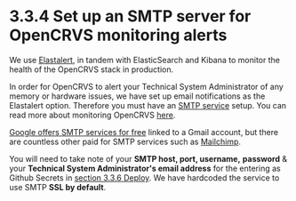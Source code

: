 # 3.3.4 Set up an SMTP server for OpenCRVS monitoring alerts

We use [Elastalert](https://elastalert.readthedocs.io/en/latest/), in tandem with ElasticSearch and Kibana to monitor the health of the OpenCRVS stack in production.&#x20;

In order for OpenCRVS to alert your Technical System Administrator of any memory or hardware issues, we have set up email notifications as the Elastalert option. Therefore you must have an [SMTP service](https://www.wpbeginner.com/showcase/best-smtp-service-providers-with-high-email-deliverability/) setup.  You can read more about monitoring OpenCRVS [here](../../7.-monitoring/).

[Google offers SMTP services for free](https://kinsta.com/blog/gmail-smtp-server/) linked to a Gmail account, but there are countless other paid for SMTP services such as [Mailchimp](https://mailchimp.com/).&#x20;

You will need to take note of your **SMTP host, port, username,** **password** & your **Technical System Administrator's email address** for the entering as Github Secrets in [section 3.3.6 Deploy](3.3.6-deploy.md). We have hardcoded the service to use SMTP **SSL by default**.
